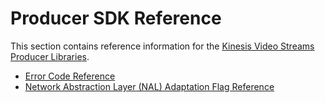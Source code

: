 # Producer SDK Reference<a name="producer-reference"></a>

This section contains reference information for the [Kinesis Video Streams Producer Libraries](producer-sdk.md)\.


+ [Error Code Reference](producer-sdk-errors.md)
+ [Network Abstraction Layer \(NAL\) Adaptation Flag Reference](producer-reference-nal.md)